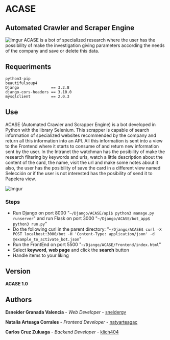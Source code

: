 # ACASE
## Automated Crawler and Scraper Engine
![Imgur](https://i.imgur.com/82Y4cvn.png)
ACASE is a bot of specialized research where the user has the possibility of make the investigation giving parameters according the needs of the company and save or delete this data.

## Requeriments
```
python3-pip
beautifulsoup4
Django              == 3.2.8
django-cors-headers == 3.10.0
mysqlclient         == 2.0.3
```

## Use
ACASE (Automated Crawler and Scrapper Engine) is a bot developed in Python with the library Selenium. This scrapper is capable of search information of specialized websites recommended by the company and return all this information into an API. All this information is sent into a view to the Frontend where it starts to consume of and return new information sent by the user.
In the Intranet the watchman has the posibility of make the research filtering by keywords and urls, watch a little description about the content of the card, the name, visit the url and make some notes about it also, the user has the posibility of save the card in a different view named Selección or if the user is not interested has the posibility of send it to Papelera view.

![Imgur](https://i.imgur.com/rwKLEEd.png)

### Steps
- Run Django on port 8000 "`~/Django/ACASE/api$ python3 manage.py runserver`" and run Flask on port 3000 "`~/Django/ACASE/bot_app$ python3 run.py`"
- Do the following curl in the parent directory: "`~/Django/ACASE$ curl -X POST localhost:3000/bot -H 'Content-Type: application/json' -d @example_to_activate_bot.json`"
- Run the FrontEnd on port 5500 "`~/Django/ACASE/Frontend/index.html`"
- Select **keyword**, **web page** and click the **search** button
- Handle items to your liking

## Version
**ACASE 1.0**

## Authors
**Esneider Granada Valencia** - *Web Developer* - [sneidergv](https://github.com/sneidergv)

**Natalia Arteaga Corrales** - *Frontend Developer* - [natyarteagac](https://github.com/natyarteagac)

**Carlos Cruz Zuluaga** - *Backend Developer* - [klich404](https://github.com/klich404)

